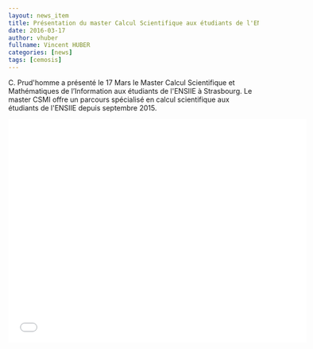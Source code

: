 ```yaml
---
layout: news_item
title: Présentation du master Calcul Scientifique aux étudiants de l'ENSIIE
date: 2016-03-17
author: vhuber
fullname: Vincent HUBER
categories: [news]
tags: [cemosis]
---
```


C. Prud'homme a présenté le 17 Mars le Master Calcul Scientifique et Mathématiques de l’Information aux étudiants de l'ENSIIE à Strasbourg. Le master CSMI offre un parcours spécialisé en calcul scientifique aux étudiants de l'ENSIIE depuis septembre 2015.
<center>
<embed width="600" height="450" src="/pdfs/slides-ensiie-csmi.pdf" type="application/pdf"></embed>
</center>
